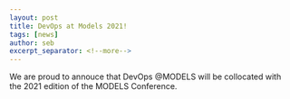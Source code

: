 ```yaml
---
layout: post
title: DevOps at Models 2021!
tags: [news]
author: seb
excerpt_separator: <!--more-->
---
```


We are proud to annouce that DevOps @MODELS will be collocated with the 2021 edition of the MODELS Conference.

<!--more-->
